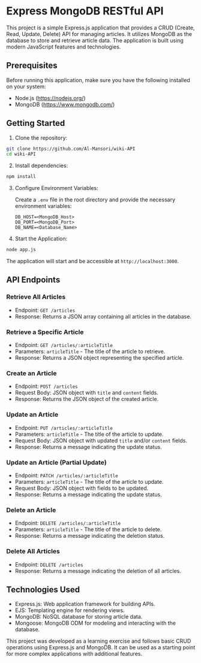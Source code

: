 # Express MongoDB RESTful API

This project is a simple Express.js application that provides a CRUD (Create, Read, Update, Delete) API for managing articles. It utilizes MongoDB as the database to store and retrieve article data. The application is built using modern JavaScript features and technologies.

## Prerequisites

Before running this application, make sure you have the following installed on your system:

- Node.js (https://nodejs.org/)
- MongoDB (https://www.mongodb.com/)

## Getting Started

1. Clone the repository:

```bash
git clone https://github.com/Al-Mansori/wiki-API
cd wiki-API
```

2. Install dependencies:

```bash
npm install
```

3. Configure Environment Variables:

   Create a `.env` file in the root directory and provide the necessary environment variables:

   ```env
   DB_HOST=<MongoDB_Host>
   DB_PORT=<MongoDB_Port>
   DB_NAME=<Database_Name>
   ```

4. Start the Application:

```bash
node app.js
```

The application will start and be accessible at `http://localhost:3000`.

## API Endpoints

### Retrieve All Articles

- Endpoint: `GET /articles`
- Response: Returns a JSON array containing all articles in the database.

### Retrieve a Specific Article

- Endpoint: `GET /articles/:articleTitle`
- Parameters: `articleTitle` - The title of the article to retrieve.
- Response: Returns a JSON object representing the specified article.

### Create an Article

- Endpoint: `POST /articles`
- Request Body: JSON object with `title` and `content` fields.
- Response: Returns the JSON object of the created article.

### Update an Article

- Endpoint: `PUT /articles/:articleTitle`
- Parameters: `articleTitle` - The title of the article to update.
- Request Body: JSON object with updated `title` and/or `content` fields.
- Response: Returns a message indicating the update status.

### Update an Article (Partial Update)

- Endpoint: `PATCH /articles/:articleTitle`
- Parameters: `articleTitle` - The title of the article to update.
- Request Body: JSON object with fields to be updated.
- Response: Returns a message indicating the update status.

### Delete an Article

- Endpoint: `DELETE /articles/:articleTitle`
- Parameters: `articleTitle` - The title of the article to delete.
- Response: Returns a message indicating the deletion status.

### Delete All Articles

- Endpoint: `DELETE /articles`
- Response: Returns a message indicating the deletion of all articles.

## Technologies Used

- Express.js: Web application framework for building APIs.
- EJS: Templating engine for rendering views.
- MongoDB: NoSQL database for storing article data.
- Mongoose: MongoDB ODM for modeling and interacting with the database.

This project was developed as a learning exercise and follows basic CRUD operations using Express.js and MongoDB. It can be used as a starting point for more complex applications with additional features.
